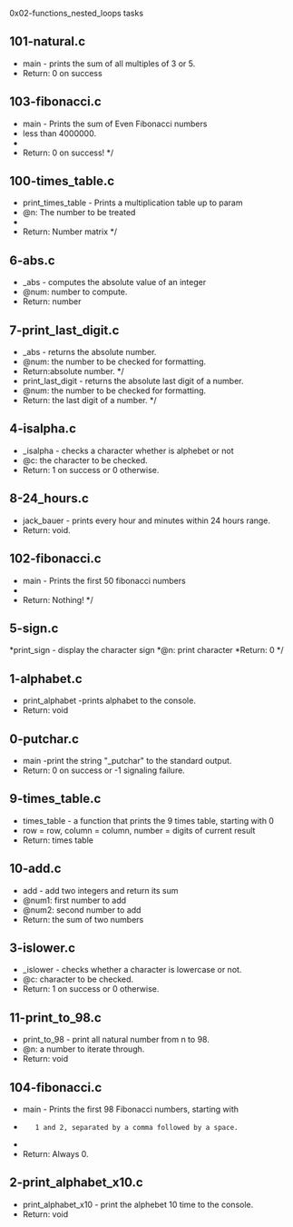 0x02-functions_nested_loops tasks
## 101-natural.c
* main - prints the sum of all multiples of 3 or 5.
* Return: 0 on success
## 103-fibonacci.c
* main - Prints the sum of Even Fibonacci numbers
* less than 4000000.
*
* Return: 0 on success!
*/
## 100-times_table.c
* print_times_table - Prints a multiplication table up to param
* @n: The number to be treated
*
* Return: Number matrix
*/
## 6-abs.c
* _abs - computes the absolute value of an integer
* @num: number to compute.
* Return: number
## 7-print_last_digit.c
* _abs - returns the absolute number.
* @num: the number to be checked for formatting.
* Return:absolute number.
*/
* print_last_digit - returns the absolute last digit of a number.
* @num: the number to be checked for formatting.
* Return: the last digit of a number.
*/
## 4-isalpha.c
* _isalpha - checks a character whether is alphebet or not
* @c: the character to be checked.
* Return: 1 on success or 0 otherwise.
## 8-24_hours.c
* jack_bauer - prints every hour and minutes within 24 hours range.
* Return: void.
## 102-fibonacci.c
* main - Prints the first 50 fibonacci numbers
*
* Return: Nothing!
*/
## 5-sign.c
*print_sign - display the character sign
*@n: print character
*Return: 0
*/
## 1-alphabet.c
* print_alphabet -prints  alphabet to the console.
* Return: void
## 0-putchar.c
* main -print the string "_putchar" to the standard output.
* Return: 0 on success or -1 signaling failure.
## 9-times_table.c
* times_table -  a function that prints the 9 times table, starting with 0
* row = row, column = column, number = digits of current result
* Return: times table
## 10-add.c
* add - add two integers and return its sum
* @num1: first number to add
* @num2: second number to add
* Return: the sum of two numbers
## 3-islower.c
* _islower - checks whether a character is lowercase or not.
* @c: character to be checked.
* Return: 1 on success or 0 otherwise.
## 11-print_to_98.c
* print_to_98 - print all natural number from n to 98.
* @n: a number to iterate through.
* Return: void
## 104-fibonacci.c
* main - Prints the first 98 Fibonacci numbers, starting with
*        1 and 2, separated by a comma followed by a space.
*
* Return: Always 0.
## 2-print_alphabet_x10.c
* print_alphabet_x10 - print the alphebet 10 time to the console.
* Return: void
